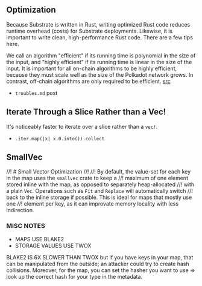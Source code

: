 ## Optimization

Because Substrate is written in Rust, writing optimized Rust code reduces runtime overhead (costs) for Substrate deployments. Likewise, it is important to write clean, high-performance Rust code. There are a few tips here.

We call an algorithm "efficient" if its running time is polynomial in the size of the input, and "highly efficient" if its running time is linear in the size of the input. It is important for all on-chain algorithms to be highly efficient, because they must scale well as the size of the Polkadot network grows. In contrast, off-chain algorithms are only required to be efficient. [src](http://research.web3.foundation/en/latest/polkadot/NPoS/1.intro/)

* `troubles.md` post

## Iterate Through a Slice Rather than a Vec!

It's noticeably faster to iterate over a slice rather than a `vec!`.

* `.iter.map(|x| x.0.into()).collect`

## SmallVec

//! # Small Vector Optimization
//!
//! By default, the value-set for each key in the map uses the `smallvec` crate to keep a
//! maximum of one element stored inline with the map, as opposed to separately heap-allocated
//! with a plain `Vec`. Operations such as `Fit` and `Replace` will automatically switch
//! back to the inline storage if possible. This is ideal for maps that mostly use one
//! element per key, as it can improvate memory locality with less indirection.

### MISC NOTES

* MAPS USE BLAKE2
* STORAGE VALUES USE TWOX

BLAKE2 IS 6X SLOWER THAN TWOX
but if you have keys in your map, that can be manipulated from the outside; an attacker could try to create hash collisions.
Moreover, for the map, you can set the hasher you want to use => look up the correct hash for your type in the metadata.